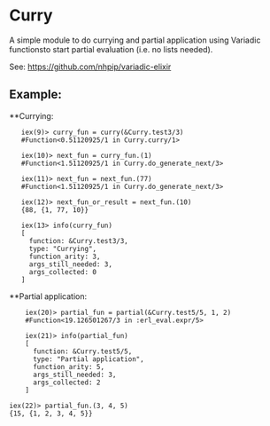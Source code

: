 # Curry

A simple module to do currying and partial application using Variadic functionsto start partial evaluation (i.e. no lists needed).

See: https://github.com/nhpip/variadic-elixir

## Example:

**Currying:
 ```
    iex(9)> curry_fun = curry(&Curry.test3/3)
    #Function<0.51120925/1 in Curry.curry/1>

    iex(10)> next_fun = curry_fun.(1)
    #Function<1.51120925/1 in Curry.do_generate_next/3>

    iex(11)> next_fun = next_fun.(77)
    #Function<1.51120925/1 in Curry.do_generate_next/3>

    iex(12)> next_fun_or_result = next_fun.(10)
    {88, {1, 77, 10}}

    iex(13> info(curry_fun)
    [
      function: &Curry.test3/3,
      type: "Currying",
      function_arity: 3,
      args_still_needed: 3,
      args_collected: 0
    ]
```

**Partial application:
```
    iex(20)> partial_fun = partial(&Curry.test5/5, 1, 2)
    #Function<19.126501267/3 in :erl_eval.expr/5>

    iex(21)> info(partial_fun)
    [
      function: &Curry.test5/5,
      type: "Partial application",
      function_arity: 5,
      args_still_needed: 3,
      args_collected: 2
    ]
```
    iex(22)> partial_fun.(3, 4, 5)
    {15, {1, 2, 3, 4, 5}}

